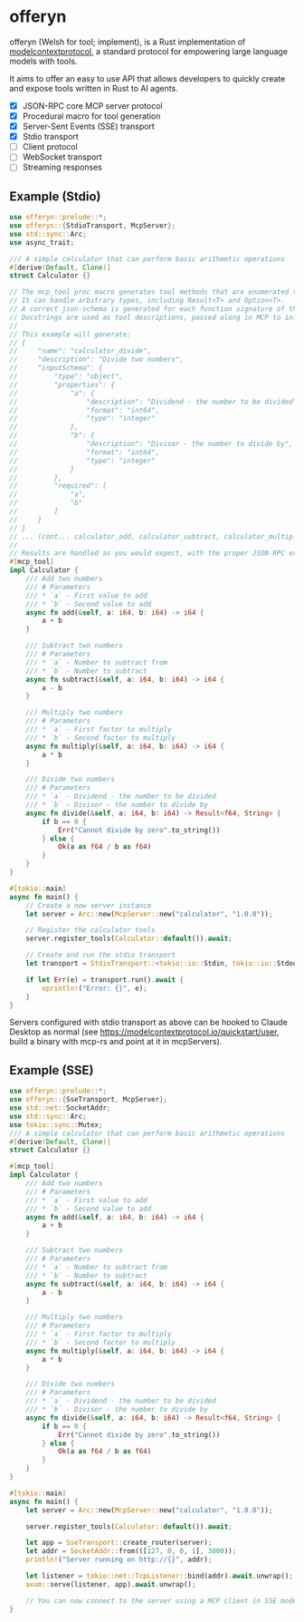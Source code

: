 # offeryn

offeryn (Welsh for tool; implement), is a Rust implementation of [modelcontextprotocol](https://modelcontextprotocol.io/), a standard protocol for empowering large language models with tools.

It aims to offer an easy to use API that allows developers to quickly create and expose tools written in Rust to AI agents.

- [x] JSON-RPC core MCP server protocol
- [x] Procedural macro for tool generation
- [x] Server-Sent Events (SSE) transport
- [x] Stdio transport
- [ ] Client protocol
- [ ] WebSocket transport
- [ ] Streaming responses

## Example (Stdio)
```rust
use offeryn::prelude::*;
use offeryn::{StdioTransport, McpServer};
use std::sync::Arc;
use async_trait;

/// A simple calculator that can perform basic arithmetic operations
#[derive(Default, Clone)]
struct Calculator {}

// The mcp_tool proc macro generates tool methods that are enumerated to MCP clients.
// It can handle arbitrary types, including Result<T> and Option<T>.
// A correct json-schema is generated for each function signature of the tool, based on the Rust type.
// Docstrings are used as tool descriptions, passed along in MCP to inform the AI agent of the tool's purpose.
//
// This example will generate:
// {
//     "name": "calculator_divide",
//     "description": "Divide two numbers",
//     "inputSchema": {
//         "type": "object",
//         "properties": {
//             "a": {
//                 "description": "Dividend - the number to be divided",
//                 "format": "int64",
//                 "type": "integer"
//             },
//             "b": {
//                 "description": "Divisor - the number to divide by",
//                 "format": "int64",
//                 "type": "integer"
//             }
//         },
//         "required": [
//             "a",
//             "b"
//         ]
//     }
// }
// ... (cont... calculator_add, calculator_subtract, calculator_multiply)
//
// Results are handled as you would expect, with the proper JSON-RPC error code.
#[mcp_tool]
impl Calculator {
    /// Add two numbers
    /// # Parameters
    /// * `a` - First value to add
    /// * `b` - Second value to add
    async fn add(&self, a: i64, b: i64) -> i64 {
        a + b
    }

    /// Subtract two numbers
    /// # Parameters
    /// * `a` - Number to subtract from
    /// * `b` - Number to subtract
    async fn subtract(&self, a: i64, b: i64) -> i64 {
        a - b
    }

    /// Multiply two numbers
    /// # Parameters
    /// * `a` - First factor to multiply
    /// * `b` - Second factor to multiply
    async fn multiply(&self, a: i64, b: i64) -> i64 {
        a * b
    }

    /// Divide two numbers
    /// # Parameters
    /// * `a` - Dividend - the number to be divided
    /// * `b` - Divisor - the number to divide by
    async fn divide(&self, a: i64, b: i64) -> Result<f64, String> {
        if b == 0 {
            Err("Cannot divide by zero".to_string())
        } else {
            Ok(a as f64 / b as f64)
        }
    }
}

#[tokio::main]
async fn main() {
    // Create a new server instance
    let server = Arc::new(McpServer::new("calculator", "1.0.0"));

    // Register the calculator tools
    server.register_tools(Calculator::default()).await;

    // Create and run the stdio transport
    let transport = StdioTransport::<tokio::io::Stdin, tokio::io::Stdout>::new(server);

    if let Err(e) = transport.run().await {
        eprintln!("Error: {}", e);
    }
}
```

Servers configured with stdio transport as above can be hooked to Claude Desktop as normal (see https://modelcontextprotocol.io/quickstart/user, build a binary with mcp-rs and point at it in mcpServers).


## Example (SSE)

```rust
use offeryn::prelude::*;
use offeryn::{SseTransport, McpServer};
use std::net::SocketAddr;
use std::sync::Arc;
use tokio::sync::Mutex;
/// A simple calculator that can perform basic arithmetic operations
#[derive(Default, Clone)]
struct Calculator {}

#[mcp_tool]
impl Calculator {
    /// Add two numbers
    /// # Parameters
    /// * `a` - First value to add
    /// * `b` - Second value to add
    async fn add(&self, a: i64, b: i64) -> i64 {
        a + b
    }

    /// Subtract two numbers
    /// # Parameters
    /// * `a` - Number to subtract from
    /// * `b` - Number to subtract
    async fn subtract(&self, a: i64, b: i64) -> i64 {
        a - b
    }

    /// Multiply two numbers
    /// # Parameters
    /// * `a` - First factor to multiply
    /// * `b` - Second factor to multiply
    async fn multiply(&self, a: i64, b: i64) -> i64 {
        a * b
    }

    /// Divide two numbers
    /// # Parameters
    /// * `a` - Dividend - the number to be divided
    /// * `b` - Divisor - the number to divide by
    async fn divide(&self, a: i64, b: i64) -> Result<f64, String> {
        if b == 0 {
            Err("Cannot divide by zero".to_string())
        } else {
            Ok(a as f64 / b as f64)
        }
    }
}

#[tokio::main]
async fn main() {
    let server = Arc::new(McpServer::new("calculator", "1.0.0"));

    server.register_tools(Calculator::default()).await;

    let app = SseTransport::create_router(server);
    let addr = SocketAddr::from(([127, 0, 0, 1], 3000));
    println!("Server running on http://{}", addr);

    let listener = tokio::net::TcpListener::bind(addr).await.unwrap();
    axum::serve(listener, app).await.unwrap();

    // You can now connect to the server using a MCP client in SSE mode.
}
```
